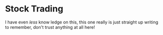 # Stock Trading
I have even *less* know ledge on this, this one really is just straight up writing to remember, don't trust anything at all here!